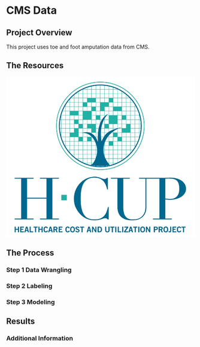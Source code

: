 # CMS Data

## Project Overview 

This project uses toe and foot amputation data from CMS. 

## The Resources
![hcup](img/hcup.jpg)

## The Process

### Step 1 Data Wrangling 

### Step 2 Labeling 

### Step 3 Modeling 

## Results 

### Additional Information 





